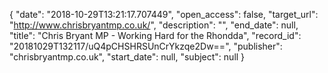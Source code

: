 {
  "date": "2018-10-29T13:21:17.707449", 
  "open_access": false, 
  "target_url": "http://www.chrisbryantmp.co.uk/", 
  "description": "", 
  "end_date": null, 
  "title": "Chris Bryant MP - Working Hard for the Rhondda", 
  "record_id": "20181029T132117/uQ4pCHSHRSUnCrYkzqe2Dw==", 
  "publisher": "chrisbryantmp.co.uk", 
  "start_date": null, 
  "subject": null
}

